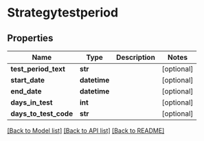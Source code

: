 # Strategytestperiod

## Properties
Name | Type | Description | Notes
------------ | ------------- | ------------- | -------------
**test_period_text** | **str** |  | [optional] 
**start_date** | **datetime** |  | [optional] 
**end_date** | **datetime** |  | [optional] 
**days_in_test** | **int** |  | [optional] 
**days_to_test_code** | **str** |  | [optional] 

[[Back to Model list]](../README.md#documentation-for-models) [[Back to API list]](../README.md#documentation-for-api-endpoints) [[Back to README]](../README.md)



